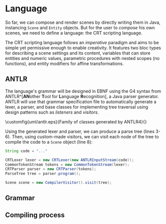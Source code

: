 # Language

So far, we can compose and render scenes by directly writing them in Java, instancing `Scene` and `Entity` objects. But for the user to *compose* his own scenes, we need to define a language: the CRT scripting language.

The CRT scripting language follows an *imperative* paradigm and aims to be simple yet permissive enough to enable creativity. It features two bloc types for describing a scene settings and its content, variables that can store entities and numeric values, parametric procedures with nested scopes (no functions), and entity modifiers for affine transformations.

## ANTLR

The language's grammar will be designed in EBNF using the G4 syntax from ANTLR^[**AN**other **T**ool for **L**anguage **R**ecognition], a Java parser generator. ANTLR will use that grammar specification file to automatically generate a lexer, a parser, and base classes for implementing tree traversal using design patterns such as *listeners* and *visitors*. 

\customfig{uml/antlr.eps}{Family of classes generated by ANTLR4}{}

Using the generated lexer and parser, we can produce a parse tree (lines 3-6). Then, using custom-made visitors, we can visit each node of the tree to compile the code to a `Scene` object (line 8):

```{.java caption="Generating a parse tree and compiling" }
String code = "..."

CRTLexer lexer = new CRTLexer(new ANTLRInputStream(code));
CommonTokenStream tokens = new CommonTokenStream(lexer);
CRTParser parser = new CRTParser(tokens);
ParseTree tree = parser.program();

Scene scene = new CompilerVisitor().visit(tree);
```

## Grammar

## Compiling process

